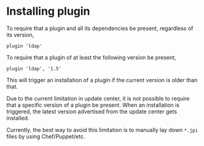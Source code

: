 # Installing plugin
To require that a plugin and all its dependencies be present, regardless of its version,
```
plugin 'ldap'
```

To require that a plugin of at least the following version be present,
```
plugin 'ldap', '1.5'
```

This will trigger an installation of a plugin if the current version is older than that.

Due to the current limitation in update center, it is not possible to require that
a specific version of a plugin be present. When an installation is triggered, the latest
version advertised from the update center gets installed.

Currently, the best way to avoid this limitation is to manually lay down `*.jpi` files
by using Chef/Puppet/etc.